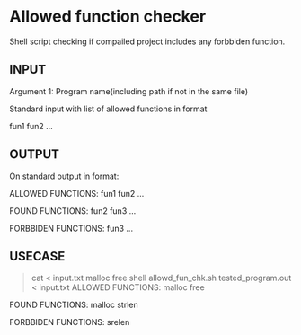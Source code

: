 # Allowed function checker

Shell script checking if compailed project includes any forbbiden function.

## INPUT

Argument 1: Program name(including path if not in the same file)

Standard input with list of allowed functions in format

fun1
fun2
...

## OUTPUT

On standard output in format:

ALLOWED FUNCTIONS:
fun1
fun2
...

FOUND FUNCTIONS:
fun2
fun3
...

FORBBIDEN FUNCTIONS:
fun3
...

## USECASE

>cat < input.txt
malloc
free
>shell allowd_fun_chk.sh tested_program.out < input.txt
ALLOWED FUNCTIONS:
malloc
free

FOUND FUNCTIONS:
malloc
strlen

FORBBIDEN FUNCTIONS:
srelen
